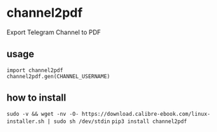 # channel2pdf

Export Telegram Channel to PDF

## usage

```
import channel2pdf
channel2pdf.gen(CHANNEL_USERNAME)
```

## how to install

`sudo -v && wget -nv -O- https://download.calibre-ebook.com/linux-installer.sh | sudo sh /dev/stdin` 
`pip3 install channel2pdf`